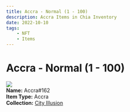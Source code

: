 ```yaml
---
title: Accra - Normal (1 - 100)
description: Accra Items in Chia Inventory
date: 2022-10-10
tags:
    - NFT
    - Items
---
```


# Accra - Normal (1 - 100)
<div class="item_thumbnail">
<img loading="lazy" src="https://ohn6njybai6l6iy45m6tq5nkbs4wwip3lsowox7sbjfbqmdfca.arweave.net/cdvmpwECPL8jHOs9OH_WqDLlrIftcnWdf8gpKGDBlEE"><br/>
<div><strong>Name:</strong> Accra#162</div>
<div><strong>Item Type:</strong> Accra</div>
<div><strong>Collection:</strong> <a href="https://www.spacescan.io/xch/nft/collection/col1lend2dcn558km4wcwta4xnkfv3xpcmlp9kyt0m909emvfxechlyqdl5ndg">City Illusion</a></div>
</div>

